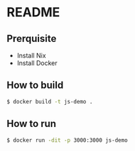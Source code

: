 # README

## Prerquisite

- Install Nix
- Install Docker

## How to build

```bash
$ docker build -t js-demo .
```


## How to run


```bash
$ docker run -dit -p 3000:3000 js-demo

```


